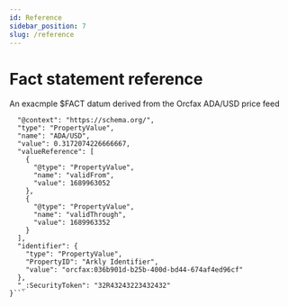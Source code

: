 ```yaml
---
id: Reference
sidebar_position: 7
slug: /reference
---
```


# Fact statement reference
An exacmple $FACT datum derived from the Orcfax ADA/USD price feed<br/>
```{
  "@context": "https://schema.org/",
  "type": "PropertyValue",
  "name": "ADA/USD",
  "value": 0.3172074226666667,
  "valueReference": [
    {
      "@type": "PropertyValue",
      "name": "validFrom",
      "value": 1689963052
    },
    {
      "@type": "PropertyValue",
      "name": "validThrough",
      "value": 1689963352
    }
  ],
  "identifier": {
    "type": "PropertyValue",
    "PropertyID": "Arkly Identifier",
    "value": "orcfax:036b901d-b25b-400d-bd44-674af4ed96cf"
  },
  "_:SecurityToken": "32R43243223432432"
}```

